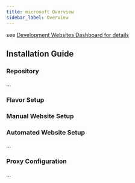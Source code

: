 ```yaml
---
title: microsoft Overview
sidebar_label: Overview
---
```


see [Development Websites Dashboard for details](../../dashboards/websites/development.md)

## Installation Guide

### Repository
...

### Flavor Setup


### Manual Website Setup


### Automated Website Setup
...
 
### Proxy Configuration
...
